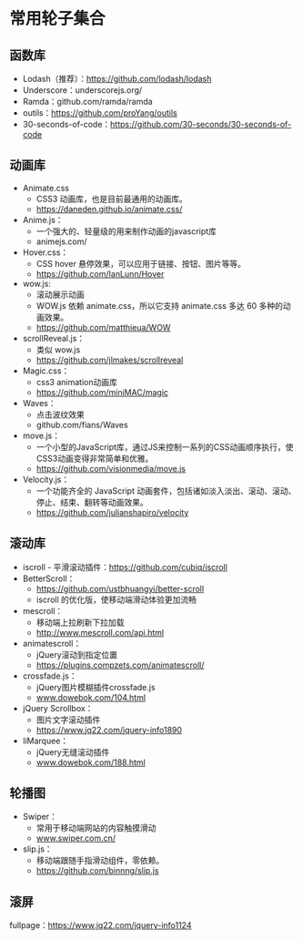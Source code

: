 # 常用轮子集合

## 函数库

* Lodash（推荐）：<https://github.com/lodash/lodash>
* Underscore：underscorejs.org/
* Ramda：github.com/ramda/ramda
* outils：<https://github.com/proYang/outils>
* 30-seconds-of-code：<https://github.com/30-seconds/30-seconds-of-code>

## 动画库

* Animate.css
  * CSS3 动画库，也是目前最通用的动画库。
  * <https://daneden.github.io/animate.css/>
* Anime.js：
  * 一个强大的、轻量级的用来制作动画的javascript库
  * animejs.com/
* Hover.css：
  * CSS hover 悬停效果，可以应用于链接、按钮、图片等等。
  * <https://github.com/IanLunn/Hover>
* wow.js:
  * 滚动展示动画
  * WOW.js 依赖 animate.css，所以它支持 animate.css 多达 60 多种的动画效果。
  * <https://github.com/matthieua/WOW>
* scrollReveal.js：
  * 类似 wow.js
  * <https://github.com/jlmakes/scrollreveal>
* Magic.css：
  * css3 animation动画库
  * <https://github.com/miniMAC/magic>
* Waves：
  * 点击波纹效果
  * github.com/fians/Waves
* move.js：
  * 一个小型的JavaScript库，通过JS来控制一系列的CSS动画顺序执行，使CSS3动画变得非常简单和优雅。
  * <https://github.com/visionmedia/move.js>
* Velocity.js：
  * 一个功能齐全的 JavaScript 动画套件，包括诸如淡入淡出、滚动、滚动、停止、结束、翻转等动画效果。
  * <https://github.com/julianshapiro/velocity>

## 滚动库

* iscroll - 平滑滚动插件：<https://github.com/cubiq/iscroll>
* BetterScroll：
  * <https://github.com/ustbhuangyi/better-scroll>
  * iscroll 的优化版，使移动端滑动体验更加流畅
* mescroll：
  * 移动端上拉刷新下拉加载
  * <http://www.mescroll.com/api.html>
* animatescroll：
  * jQuery滚动到指定位置
  * <https://plugins.compzets.com/animatescroll/>
* crossfade.js：
  * jQuery图片模糊插件crossfade.js
  * www.dowebok.com/104.html
* jQuery Scrollbox：
  * 图片文字滚动插件
  * <https://www.jq22.com/jquery-info1890>
* liMarquee：
  * jQuery无缝滚动插件
  * www.dowebok.com/188.html

## 轮播图

* Swiper：
  * 常用于移动端网站的内容触摸滑动
  * www.swiper.com.cn/
* slip.js：
  * 移动端跟随手指滑动组件，零依赖。
  * <https://github.com/binnng/slip.js>

## 滚屏

fullpage：<https://www.jq22.com/jquery-info1124>

